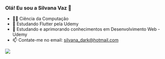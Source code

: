 ### Olá! Eu sou a Silvana Vaz 👋

- 👩‍💻 Ciência da Computação
- 🌱 Estudando Flutter pela Udemy
- 🌱 Estudando e aprimorando conhecimentos em Desenvolvimento Web - Udemy
- 📫 Contate-me no email: silvana_dark@hotmail.com

<div>
    <a href="https://www.linkedin.com/in/silvana-vaz-os%C3%B3rio-6328a71a7" target="_blank"><img src="https://img.shields.io/badge/-LinkedIn-%230077B5?style=for-the-badge&logo=linkedin&logoColor=white" target="_blank"></a> 
  </div>
